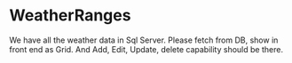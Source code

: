 # WeatherRanges
We have all the weather data in Sql Server. Please fetch from DB, show in front end as Grid. And Add, Edit, Update, delete capability should be there.

